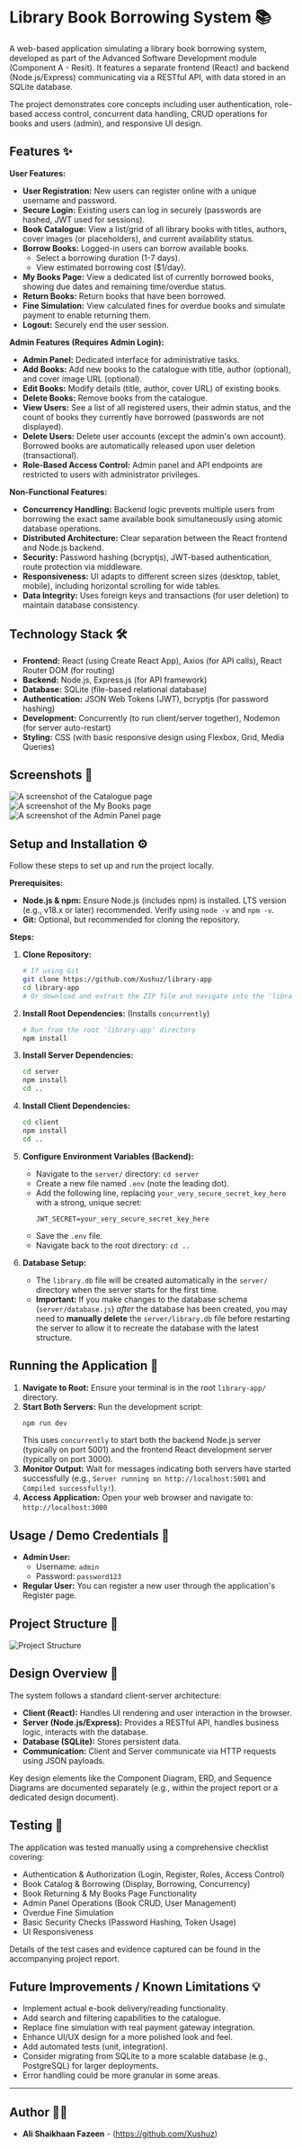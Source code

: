 # Library Book Borrowing System 📚

A web-based application simulating a library book borrowing system, developed as part of the Advanced Software Development module (Component A - Resit). It features a separate frontend (React) and backend (Node.js/Express) communicating via a RESTful API, with data stored in an SQLite database.

The project demonstrates core concepts including user authentication, role-based access control, concurrent data handling, CRUD operations for books and users (admin), and responsive UI design.

## Features ✨

**User Features:**

*   **User Registration:** New users can register online with a unique username and password.
*   **Secure Login:** Existing users can log in securely (passwords are hashed, JWT used for sessions).
*   **Book Catalogue:** View a list/grid of all library books with titles, authors, cover images (or placeholders), and current availability status.
*   **Borrow Books:** Logged-in users can borrow available books.
    *   Select a borrowing duration (1-7 days).
    *   View estimated borrowing cost ($1/day).
*   **My Books Page:** View a dedicated list of currently borrowed books, showing due dates and remaining time/overdue status.
*   **Return Books:** Return books that have been borrowed.
*   **Fine Simulation:** View calculated fines for overdue books and simulate payment to enable returning them.
*   **Logout:** Securely end the user session.

**Admin Features (Requires Admin Login):**

*   **Admin Panel:** Dedicated interface for administrative tasks.
*   **Add Books:** Add new books to the catalogue with title, author (optional), and cover image URL (optional).
*   **Edit Books:** Modify details (title, author, cover URL) of existing books.
*   **Delete Books:** Remove books from the catalogue.
*   **View Users:** See a list of all registered users, their admin status, and the count of books they currently have borrowed (passwords are not displayed).
*   **Delete Users:** Delete user accounts (except the admin's own account). Borrowed books are automatically released upon user deletion (transactional).
*   **Role-Based Access Control:** Admin panel and API endpoints are restricted to users with administrator privileges.

**Non-Functional Features:**

*   **Concurrency Handling:** Backend logic prevents multiple users from borrowing the exact same available book simultaneously using atomic database operations.
*   **Distributed Architecture:** Clear separation between the React frontend and Node.js backend.
*   **Security:** Password hashing (bcryptjs), JWT-based authentication, route protection via middleware.
*   **Responsiveness:** UI adapts to different screen sizes (desktop, tablet, mobile), including horizontal scrolling for wide tables.
*   **Data Integrity:** Uses foreign keys and transactions (for user deletion) to maintain database consistency.

## Technology Stack 🛠️

*   **Frontend:** React (using Create React App), Axios (for API calls), React Router DOM (for routing)
*   **Backend:** Node.js, Express.js (for API framework)
*   **Database:** SQLite (file-based relational database)
*   **Authentication:** JSON Web Tokens (JWT), bcryptjs (for password hashing)
*   **Development:** Concurrently (to run client/server together), Nodemon (for server auto-restart)
*   **Styling:** CSS (with basic responsive design using Flexbox, Grid, Media Queries)

## Screenshots 📸
![A screenshot of the Catalogue page](https://imgur.com/DYgM5Tj.png "The Catalogue")
![A screenshot of the My Books page](https://imgur.com/Ks9TdBI.png "The Catalogue")
![A screenshot of the Admin Panel page](https://imgur.com/O1KaHnu.png "The Catalogue")


## Setup and Installation ⚙️

Follow these steps to set up and run the project locally.

**Prerequisites:**

*   **Node.js & npm:** Ensure Node.js (includes npm) is installed. LTS version (e.g., v18.x or later) recommended. Verify using `node -v` and `npm -v`.
*   **Git:** Optional, but recommended for cloning the repository.

**Steps:**

1.  **Clone Repository:**
    ```bash
    # If using Git
    git clone https://github.com/Xushuz/library-app
    cd library-app
    # Or download and extract the ZIP file and navigate into the 'library-app' directory
    ```

2.  **Install Root Dependencies:** (Installs `concurrently`)
    ```bash
    # Run from the root 'library-app' directory
    npm install
    ```

3.  **Install Server Dependencies:**
    ```bash
    cd server
    npm install
    cd ..
    ```

4.  **Install Client Dependencies:**
    ```bash
    cd client
    npm install
    cd ..
    ```

5.  **Configure Environment Variables (Backend):**
    *   Navigate to the `server/` directory: `cd server`
    *   Create a new file named `.env` (note the leading dot).
    *   Add the following line, replacing `your_very_secure_secret_key_here` with a strong, unique secret:
        ```env
        JWT_SECRET=your_very_secure_secret_key_here
        ```
    *   Save the `.env` file.
    *   Navigate back to the root directory: `cd ..`

6.  **Database Setup:**
    *   The `library.db` file will be created automatically in the `server/` directory when the server starts for the first time.
    *   **Important:** If you make changes to the database schema (`server/database.js`) *after* the database has been created, you may need to **manually delete** the `server/library.db` file before restarting the server to allow it to recreate the database with the latest structure.

## Running the Application 🚀

1.  **Navigate to Root:** Ensure your terminal is in the root `library-app/` directory.
2.  **Start Both Servers:** Run the development script:
    ```bash
    npm run dev
    ```
    This uses `concurrently` to start both the backend Node.js server (typically on port 5001) and the frontend React development server (typically on port 3000).
3.  **Monitor Output:** Wait for messages indicating both servers have started successfully (e.g., `Server running on http://localhost:5001` and `Compiled successfully!`).
4.  **Access Application:** Open your web browser and navigate to:
    `http://localhost:3000`

## Usage / Demo Credentials 🔑

*   **Admin User:**
    *   Username: `admin`
    *   Password: `password123`
*   **Regular User:** You can register a new user through the application's Register page.

## Project Structure 📁
![Project Structure](https://imgur.com/SR8Sz5X.png "Directory Structure")

## Design Overview 📄

The system follows a standard client-server architecture:

*   **Client (React):** Handles UI rendering and user interaction in the browser.
*   **Server (Node.js/Express):** Provides a RESTful API, handles business logic, interacts with the database.
*   **Database (SQLite):** Stores persistent data.
*   **Communication:** Client and Server communicate via HTTP requests using JSON payloads.

Key design elements like the Component Diagram, ERD, and Sequence Diagrams are documented separately (e.g., within the project report or a dedicated design document).

## Testing 🧪

The application was tested manually using a comprehensive checklist covering:

*   Authentication & Authorization (Login, Register, Roles, Access Control)
*   Book Catalog & Borrowing (Display, Borrowing, Concurrency)
*   Book Returning & My Books Page Functionality
*   Admin Panel Operations (Book CRUD, User Management)
*   Overdue Fine Simulation
*   Basic Security Checks (Password Hashing, Token Usage)
*   UI Responsiveness

Details of the test cases and evidence captured can be found in the accompanying project report.

## Future Improvements / Known Limitations 💡

*   Implement actual e-book delivery/reading functionality.
*   Add search and filtering capabilities to the catalogue.
*   Replace fine simulation with real payment gateway integration.
*   Enhance UI/UX design for a more polished look and feel.
*   Add automated tests (unit, integration).
*   Consider migrating from SQLite to a more scalable database (e.g., PostgreSQL) for larger deployments.
*   Error handling could be more granular in some areas.

---

## Author 🧑‍💻

*   **Ali Shaikhaan Fazeen** - (https://github.com/Xushuz)
